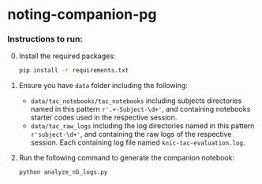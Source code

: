 # noting-companion-pg

### Instructions to run:
0. Install the required packages:
    ```bash
    pip install -r requirements.txt
    ```

1. Ensure you have `data` folder including the following:
    - `data/tac_notebooks/tac_notebooks` including subjects directories named in this pattern `r'.+-Subject-\d+'`, and containing notebooks starter codes used in the respective session.
    - `data/tac_raw_logs` including the log directories named in this pattern `r'subject-\d+'`, and containing the raw logs of the respective session. Each containing log file named `knic-tac-evaluation.log`.

2. Run the following command to generate the companion notebook:
    ```bash
    python analyze_nb_logs.py
    ```